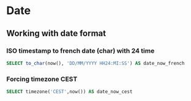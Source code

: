 # Date

## Working with date format

### ISO timestamp to french date (char) with 24 time

```sql
SELECT to_char(now(), 'DD/MM/YYYY HH24:MI:SS') AS date_now_french
```

### Forcing timezone CEST

```sql
SELECT timezone('CEST',now()) AS date_now_cest
```